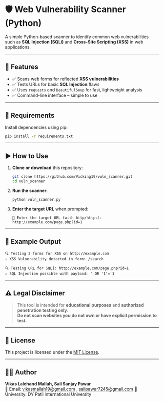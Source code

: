 # 🛡️ Web Vulnerability Scanner (Python)

A simple Python-based scanner to identify common web vulnerabilities such as **SQL Injection (SQLi)** and **Cross-Site Scripting (XSS)** in web applications.

---

## 🚀 Features

- ✅ Scans web forms for reflected **XSS vulnerabilities**
- ✅ Tests URLs for basic **SQL Injection** flaws
- ✅ Uses `requests` and `BeautifulSoup` for fast, lightweight analysis
- ✅ Command-line interface – simple to use

---

## 🧰 Requirements

Install dependencies using pip:

```bash
pip install -r requirements.txt
```

---

## ▶️ How to Use

1. **Clone or download** this repository:
   ```bash
   git clone https://github.com/Vicking19/vuln_scanner.git
   cd vuln_scanner
   ```

2. **Run the scanner**:
   ```bash
   python vuln_scanner.py
   ```

3. **Enter the target URL** when prompted:
   ```
   🔗 Enter the target URL (with http/https): http://example.com/page.php?id=1
   ```

---

## 📂 Example Output

```
🔍 Testing 2 forms for XSS on http://example.com
⚠️ XSS Vulnerability detected in form: /search

🔍 Testing URL for SQLi: http://example.com/page.php?id=1
⚠️ SQL Injection possible with payload: ' OR '1'='1
```

---

## ⚠️ Legal Disclaimer

> This tool is intended for **educational purposes** and **authorized penetration testing only**.  
> **Do not scan websites you do not own or have explicit permission to test.**

---

## 📝 License

This project is licensed under the [MIT License](LICENSE).

---

## 👨‍💻 Author

**Vikas Lalchand Mallah, Sail Sanjay Pawar**  
📧 Email: vikasmallah19@gmail.com , sailpawar7245@gmail.com 
🏫 University: DY Patil International University
